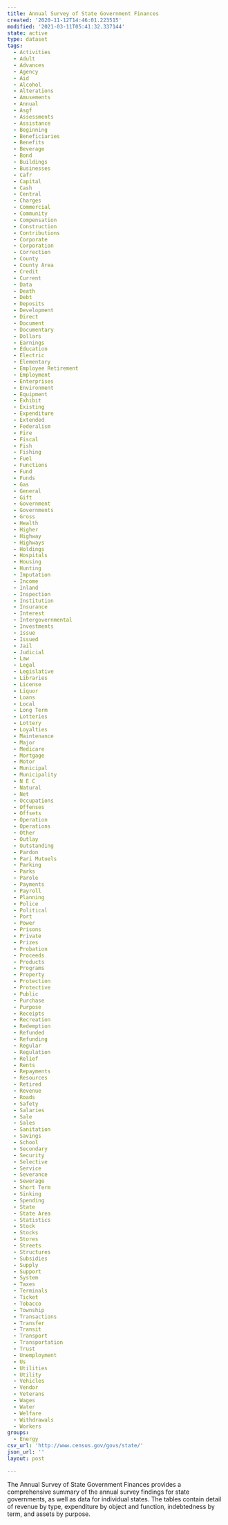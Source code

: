 ```yaml
---
title: Annual Survey of State Government Finances
created: '2020-11-12T14:46:01.223515'
modified: '2021-03-11T05:41:32.337144'
state: active
type: dataset
tags:
  - Activities
  - Adult
  - Advances
  - Agency
  - Aid
  - Alcohol
  - Alterations
  - Amusements
  - Annual
  - Asgf
  - Assessments
  - Assistance
  - Beginning
  - Beneficiaries
  - Benefits
  - Beverage
  - Bond
  - Buildings
  - Businesses
  - Cafr
  - Capital
  - Cash
  - Central
  - Charges
  - Commercial
  - Community
  - Compensation
  - Construction
  - Contributions
  - Corporate
  - Corporation
  - Correction
  - County
  - County Area
  - Credit
  - Current
  - Data
  - Death
  - Debt
  - Deposits
  - Development
  - Direct
  - Document
  - Documentary
  - Dollars
  - Earnings
  - Education
  - Electric
  - Elementary
  - Employee Retirement
  - Employment
  - Enterprises
  - Environment
  - Equipment
  - Exhibit
  - Existing
  - Expenditure
  - Extended
  - Federalism
  - Fire
  - Fiscal
  - Fish
  - Fishing
  - Fuel
  - Functions
  - Fund
  - Funds
  - Gas
  - General
  - Gift
  - Government
  - Governments
  - Gross
  - Health
  - Higher
  - Highway
  - Highways
  - Holdings
  - Hospitals
  - Housing
  - Hunting
  - Imputation
  - Income
  - Inland
  - Inspection
  - Institution
  - Insurance
  - Interest
  - Intergovernmental
  - Investments
  - Issue
  - Issued
  - Jail
  - Judicial
  - Law
  - Legal
  - Legislative
  - Libraries
  - License
  - Liquor
  - Loans
  - Local
  - Long Term
  - Lotteries
  - Lottery
  - Loyalties
  - Maintenance
  - Major
  - Medicare
  - Mortgage
  - Motor
  - Municipal
  - Municipality
  - N E C
  - Natural
  - Net
  - Occupations
  - Offenses
  - Offsets
  - Operation
  - Operations
  - Other
  - Outlay
  - Outstanding
  - Pardon
  - Pari Mutuels
  - Parking
  - Parks
  - Parole
  - Payments
  - Payroll
  - Planning
  - Police
  - Political
  - Port
  - Power
  - Prisons
  - Private
  - Prizes
  - Probation
  - Proceeds
  - Products
  - Programs
  - Property
  - Protection
  - Protective
  - Public
  - Purchase
  - Purpose
  - Receipts
  - Recreation
  - Redemption
  - Refunded
  - Refunding
  - Regular
  - Regulation
  - Relief
  - Rents
  - Repayments
  - Resources
  - Retired
  - Revenue
  - Roads
  - Safety
  - Salaries
  - Sale
  - Sales
  - Sanitation
  - Savings
  - School
  - Secondary
  - Security
  - Selective
  - Service
  - Severance
  - Sewerage
  - Short Term
  - Sinking
  - Spending
  - State
  - State Area
  - Statistics
  - Stock
  - Stocks
  - Stores
  - Streets
  - Structures
  - Subsidies
  - Supply
  - Support
  - System
  - Taxes
  - Terminals
  - Ticket
  - Tobacco
  - Township
  - Transactions
  - Transfer
  - Transit
  - Transport
  - Transportation
  - Trust
  - Unemployment
  - Us
  - Utilities
  - Utility
  - Vehicles
  - Vendor
  - Veterans
  - Wages
  - Water
  - Welfare
  - Withdrawals
  - Workers
groups:
  - Energy
csv_url: 'http://www.census.gov/govs/state/'
json_url: ''
layout: post

---
```

The Annual Survey of State Government Finances provides a comprehensive summary of the annual survey findings for state governments, as well as data for individual states. The tables contain detail of revenue by type, expenditure by object and function, indebtedness by term, and assets by purpose.

